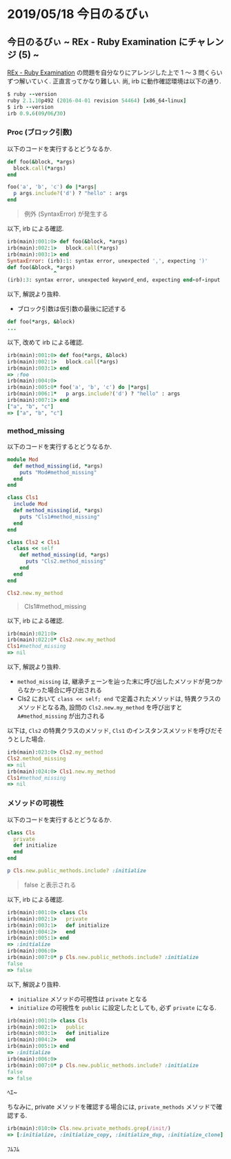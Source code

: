 # 2019/05/18 今日のるびぃ

## 今日のるびぃ ~ REx - Ruby Examination にチャレンジ (5) ~

[REx - Ruby Examination](https://rex.libertyfish.co.jp/) の問題を自分なりにアレンジした上で 1 〜 3 問くらいずつ解いていく. 正直言ってかなり難しい. 尚, irb に動作確認環境は以下の通り.

```ruby
$ ruby --version
ruby 2.1.10p492 (2016-04-01 revision 54464) [x86_64-linux]
$ irb --version
irb 0.9.6(09/06/30)
```

### Proc (ブロック引数)

以下のコードを実行するとどうなるか.

```ruby
def foo(&block, *args)
  block.call(*args)
end

foo('a', 'b', 'c') do |*args|
  p args.include?('d') ? "hello" : args
end
```

> 例外 (SyntaxError) が発生する

以下, irb による確認.

```ruby
irb(main):001:0> def foo(&block, *args)
irb(main):002:1>   block.call(*args)
irb(main):003:1> end
SyntaxError: (irb):1: syntax error, unexpected ',', expecting ')'
def foo(&block, *args)
               ^
(irb):3: syntax error, unexpected keyword_end, expecting end-of-input
```

以下, 解説より抜粋.

* ブロック引数は仮引数の最後に記述する

```ruby
def foo(*args, &block)
...
```

以下, 改めて irb による確認.

```ruby
irb(main):001:0> def foo(*args, &block)
irb(main):002:1>   block.call(*args)
irb(main):003:1> end
=> :foo
irb(main):004:0> 
irb(main):005:0* foo('a', 'b', 'c') do |*args|
irb(main):006:1*   p args.include?('d') ? "hello" : args
irb(main):007:1> end
["a", "b", "c"]
=> ["a", "b", "c"]
```

### method_missing

以下のコードを実行するとどうなるか.

```ruby
module Mod
  def method_missing(id, *args)
    puts "Mod#method_missing"
  end
end

class Cls1
  include Mod
  def method_missing(id, *args)
    puts "Cls1#method_missing"
  end
end

class Cls2 < Cls1
  class << self
    def method_missing(id, *args)
      puts "Cls2.method_missing"
    end
  end
end

Cls2.new.my_method
```

> Cls1#method_missing

以下, irb による確認.

```ruby
irb(main):021:0> 
irb(main):022:0* Cls2.new.my_method
Cls1#method_missing
=> nil
```

以下, 解説より抜粋.

* `method_missing` は, 継承チェーンを辿った末に呼び出したメソッドが見つからなかった場合に呼び出される
* Cls2 において `class << self; end` で定義されたメソッドは, 特異クラスのメソッドとなる為, 設問の `Cls2.new.my_method` を呼び出すと `A#method_missing` が出力される

以下は, `Cls2` の特異クラスのメソッド, `Cls1` のインスタンスメソッドを呼びだそうとした場合.

```ruby
irb(main):023:0> Cls2.my_method
Cls2.method_missing
=> nil
irb(main):024:0> Cls1.new.my_method
Cls1#method_missing
=> nil
```

### メソッドの可視性

以下のコードを実行するとどうなるか.

```ruby
class Cls
  private
  def initialize
  end
end

p Cls.new.public_methods.include? :initialize
```

> false と表示される

以下, irb による確認.

```ruby
irb(main):001:0> class Cls
irb(main):002:1>   private
irb(main):003:1>   def initialize
irb(main):004:2>   end
irb(main):005:1> end
=> :initialize
irb(main):006:0> 
irb(main):007:0* p Cls.new.public_methods.include? :initialize
false
=> false
```

以下, 解説より抜粋.

* `initialize` メソッドの可視性は `private` となる
* `initialize` の可視性を `public` に設定したとしても, 必ず `private` になる.

```ruby
irb(main):001:0> class Cls
irb(main):002:1>   public
irb(main):003:1>   def initialize
irb(main):004:2>   end
irb(main):005:1> end
=> :initialize
irb(main):006:0> 
irb(main):007:0* p Cls.new.public_methods.include? :initialize
false
=> false
```

ﾍｴ~

ちなみに, private メソッドを確認する場合には, `private_methods` メソッドで確認する.

```ruby
irb(main):010:0> Cls.new.private_methods.grep(/init/)
=> [:initialize, :initialize_copy, :initialize_dup, :initialize_clone]
```

ﾌﾑﾌﾑ
